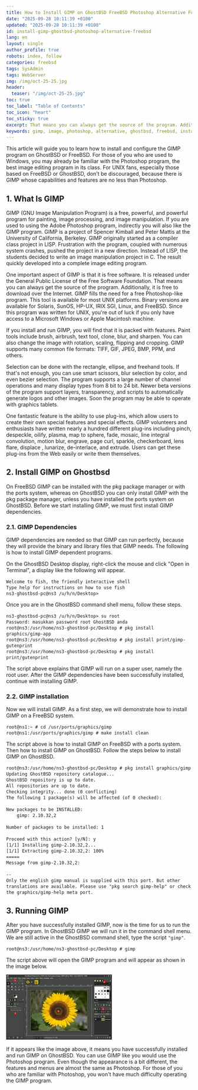 ```yaml
---
title: How to Install GIMP on GhostBSD FreeBSD Photoshop Alternative For Image Manipulation
date: "2025-09-28 10:11:39 +0100"
updated: "2025-09-28 10:11:39 +0100"
id: install-gimp-ghostbsd-photoshop-alternative-freebsd
lang: en
layout: single
author_profile: true
robots: index, follow
categories: freebsd
tags: SysAdmin
tags: WebServer
img: /img/oct-25-25.jpg
header: 
  teaser: "/img/oct-25-25.jpg"
toc: true
toc_label: "Table of Contents"
toc_icon: "heart"
toc_sticky: true
excerpt: That means you can always get the source of the program. Additionally, it is free to download over the Internet. GIMP fills the need for a free Photoshop-like program. This tool is available for most UNIX platforms. Binary versions are available for Solaris, SunOS, HP-UX, IRIX SGI, Linux, and FreeBSD
keywords: gimp, image, photoshop, alternative, ghostbsd, freebsd, installation, jpeg, jpg, png
---
```


This article will guide you to learn how to install and configure the GIMP program on GhostBSD or FreeBSD. For those of you who are used to Windows, you may already be familiar with the Photoshop program, the best image editing program in its class. For UNIX fans, especially those based on FreeBSD or GhostBSD, don't be discouraged, because there is GIMP whose capabilities and features are no less than Photoshop.


## 1. What Is GIMP

GIMP (GNU Image Manipulation Program) is a free, powerful, and powerful program for painting, image processing, and image manipulation. If you are used to using the Adobe Photoshop program, indirectly you will also like the GIMP program. GIMP is a project of Spencer Kimball and Peter Mattis at the University of California, Berkeley. GIMP originally started as a compiler class project in LISP. Frustration with the program, coupled with numerous system crashes, pushed the project in a new direction. Instead of LISP, the students decided to write an image manipulation project in C. The result quickly developed into a complete image editing program.

One important aspect of GIMP is that it is free software. It is released under the General Public License of the Free Software Foundation. That means you can always get the source of the program. Additionally, it is free to download over the Internet. GIMP fills the need for a free Photoshop-like program. This tool is available for most UNIX platforms. Binary versions are available for Solaris, SunOS, HP-UX, IRIX SGI, Linux, and FreeBSD. Since this program was written for UNIX, you're out of luck if you only have access to a Microsoft Windows or Apple Macintosh machine.

If you install and run GIMP, you will find that it is packed with features. Paint tools include brush, airbrush, text tool, clone, blur, and sharpen. You can also change the image with rotation, scaling, flipping and cropping. GIMP supports many common file formats: TIFF, GIF, JPEG, BMP, PPM, and others.


Selection can be done with the rectangle, ellipse, and freehand tools. If that's not enough, you can use smart scissors, blur selection by color, and even bezier selection. The program supports a large number of channel operations and many display types from 8 bit to 24 bit. Newer beta versions of the program support layers, transparency, and scripts to automatically generate logos and other images. Soon the program may be able to operate with graphics tablets.

One fantastic feature is the ability to use plug-ins, which allow users to create their own special features and special effects. GIMP volunteers and enthusiasts have written nearly a hundred different plug-ins including pinch, despeckle, oilify, plasma, map to sphere, fade, mosaic, line integral convolution, motion blur, engrave, page curl, sparkle, checkerboard, lens flare, displace , lunarize, de-interlace, and extrude. Users can get these plug-ins from the Web easily or write them themselves.


## 2. Install GIMP on Ghostbsd

On FreeBSD GIMP can be installed with the pkg package manager or with the ports system, whereas on GhostBSD you can only install GIMP with the pkg package manager, unless you have installed the ports system on GhostBSD. Before we start installing GIMP, we must first install GIMP dependencies.

### 2.1. GIMP Dependencies

GIMP dependencies are needed so that GIMP can run perfectly, because they will provide the binary and library files that GIMP needs. The following is how to install GIMP dependent programs.


On the GhostBSD Desktop display, right-click the mouse and click "Open in Terminal", a display like the following will appear.

```
Welcome to fish, the friendly interactive shell
Type help for instructions on how to use fish
ns3-ghostbsd-pc@ns3 /u/h/n/Desktop>
```

Once you are in the GhostBSD command shell menu, follow these steps.

```
ns3-ghostbsd-pc@ns3 /u/h/n/Desktop> su root
Password: masukkan password root GhostBSD anda
root@ns3:/usr/home/ns3-ghostbsd-pc/Desktop # pkg install graphics/gimp-app
root@ns3:/usr/home/ns3-ghostbsd-pc/Desktop # pkg install print/gimp-gutenprint
root@ns3:/usr/home/ns3-ghostbsd-pc/Desktop # pkg install print/gutenprint
```

The script above explains that GIMP will run on a super user, namely the root user. After the GIMP dependencies have been successfully installed, continue with installing GIMP.


### 2.2. GIMP installation

Now we will install GIMP. As a first step, we will demonstrate how to install GIMP on a FreeBSD system.

```
root@ns1:~ # cd /usr/ports/graphics/gimp
root@ns1:/usr/ports/graphics/gimp # make install clean
```

The script above is how to install GIMP on FreeBSD with a ports system. Then how to install GIMP on GhostBSD. Follow the steps below to install GIMP on GhostBSD.

```
root@ns3:/usr/home/ns3-ghostbsd-pc/Desktop # pkg install graphics/gimp
Updating GhostBSD repository catalogue...
GhostBSD repository is up to date.
All repositories are up to date.
Checking integrity... done (0 conflicting)
The following 1 package(s) will be affected (of 0 checked):

New packages to be INSTALLED:
	gimp: 2.10.32,2

Number of packages to be installed: 1

Proceed with this action? [y/N]: y
[1/1] Installing gimp-2.10.32,2...
[1/1] Extracting gimp-2.10.32,2: 100%
=====
Message from gimp-2.10.32,2:

--
Only the english gimp manual is supplied with this port. But other
translations are available. Please use "pkg search gimp-help" or check
the graphics/gimp-help meta port.
```

## 3. Running GIMP

After you have successfully installed GIMP, now is the time for us to run the GIMP program. In GhostBSD GIMP we will run it in the command shell menu. We are still active in the GhostBSD command shell, type the script `"gimp"`.

```
root@ns3:/usr/home/ns3-ghostbsd-pc/Desktop # gimp
```

The script above will open the GIMP program and will appear as shown in the image below.

![oct-25-24](https://raw.githubusercontent.com/unixwinbsd/unixbsdshell.github.io/refs/heads/main/img/oct-25-24.jpg)


If it appears like the image above, it means you have successfully installed and run GIMP on GhostBSD. You can use GIMP like you would use the Photoshop program. Even though the appearance is a bit different, the features and menus are almost the same as Photoshop. For those of you who are familiar with Photoshop, you won't have much difficulty operating the GIMP program.
